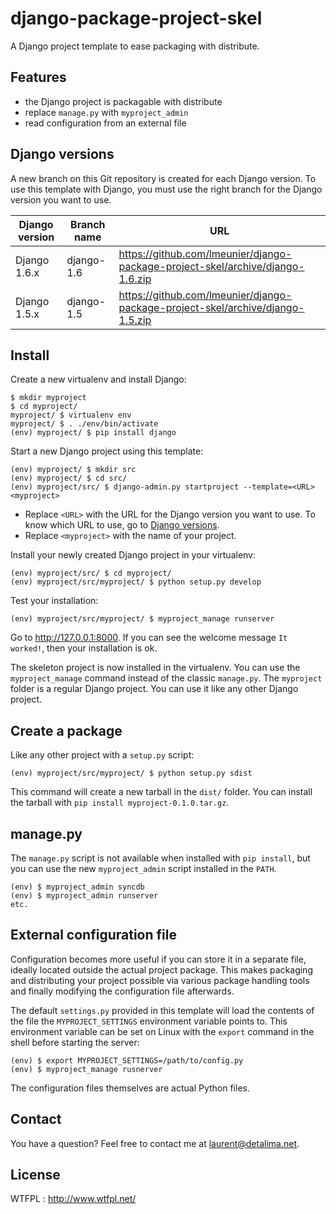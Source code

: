 django-package-project-skel
===========================

A Django project template to ease packaging with distribute.

Features
--------

- the Django project is packagable with distribute
- replace `manage.py` with `myproject_admin`
- read configuration from an external file

Django versions
---------------

A new branch on this Git repository is created for each Django version. To use this template with Django, you must use the right branch for the Django version you want to use.

| Django version | Branch name | URL |
|----------------|-------------|-----|
| Django 1.6.x   | django-1.6  | https://github.com/lmeunier/django-package-project-skel/archive/django-1.6.zip |
| Django 1.5.x   | django-1.5  | https://github.com/lmeunier/django-package-project-skel/archive/django-1.5.zip |


Install
-------

Create a new virtualenv and install Django:

    $ mkdir myproject
    $ cd myproject/
    myproject/ $ virtualenv env
    myproject/ $ . ./env/bin/activate
    (env) myproject/ $ pip install django

Start a new Django project using this template:

    (env) myproject/ $ mkdir src
    (env) myproject/ $ cd src/
    (env) myproject/src/ $ django-admin.py startproject --template=<URL> <myproject>

- Replace `<URL>` with the URL for the Django version you want to use. To know which URL to use, go to [Django versions](#django_versions).
- Replace `<myproject>` with the name of your project.

Install your newly created Django project in your virtualenv:

    (env) myproject/src/ $ cd myproject/
    (env) myproject/src/myproject/ $ python setup.py develop

Test your installation:

    (env) myproject/src/myproject/ $ myproject_manage runserver

Go to http://127.0.0.1:8000. If you can see the welcome message `It worked!`, then your installation is ok.

The skeleton project is now installed in the virtualenv. You can use the `myproject_manage` command instead of the classic `manage.py`. The `myproject` folder is a regular Django project. You can use it like any other Django project.

Create a package
----------------

Like any other project with a `setup.py` script:

    (env) myproject/src/myproject/ $ python setup.py sdist

This command will create a new tarball in the `dist/` folder. You can install the tarball with `pip install myproject-0.1.0.tar.gz`.

manage.py
---------

The `manage.py` script is not available when installed with `pip install`, but you can use the new `myproject_admin` script installed in the `PATH`.

    (env) $ myproject_admin syncdb
    (env) $ myproject_admin runserver
    etc.

External configuration file
---------------------------

Configuration becomes more useful if you can store it in a separate file, ideally located outside the actual project package. This makes packaging and distributing your project possible via various package handling tools and finally modifying the configuration file afterwards.

The default `settings.py` provided in this template will load the contents of the file the `MYPROJECT_SETTINGS` environment variable points to. This environment variable can be set on Linux with the `export` command in the shell before starting the server:

    (env) $ export MYPROJECT_SETTINGS=/path/to/config.py
    (env) $ myproject_manage rusnerver

The configuration files themselves are actual Python files.

Contact
-------

You have a question? Feel free to contact me at laurent@detalima.net.

License
-------

WTFPL : http://www.wtfpl.net/
